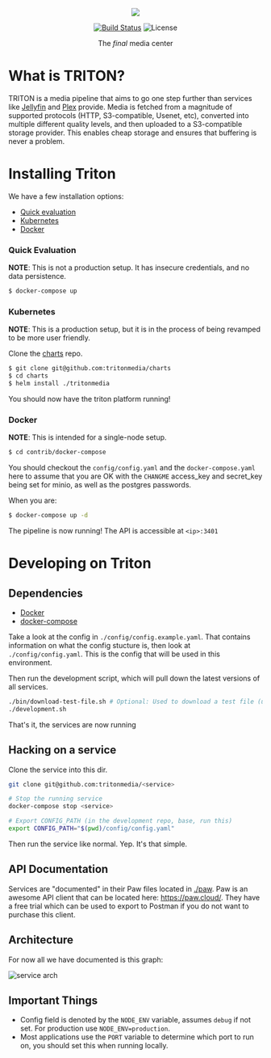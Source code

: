 <p align="center"><img src="https://github.com/tritonjs/ui/raw/master/html/css/img/tb.png" /></p>

<p align="center">
  <a href="http://nodemc.space:8080/job/NodeMC/"><img src="https://img.shields.io/badge/build-broken-red.svg" alt="Build Status" /></a>
  <img src="https://img.shields.io/badge/license-MIT-brightgreen.svg" alt="License" />
</p>

<p align="center">The <i>final</i> media center</p>

# What is TRITON?

TRITON is a media pipeline that aims to go one step further than services like [Jellyfin](https://jellyfin.media) and [Plex](https://plex.tv) provide. Media is fetched from a magnitude of supported protocols (HTTP, S3-compatible, Usenet, etc), converted into multiple different quality levels, and then uploaded to a S3-compatible storage provider. This enables cheap storage and ensures that buffering is never a problem.

# Installing Triton

We have a few installation options:

  * [Quick evaluation](#quick-evaluation)
  * [Kubernetes](#kubernetes) 
  * [Docker](#docker)

### Quick Evaluation

**NOTE**: This is not a production setup. It has insecure credentials, and no data persistence.

```bash
$ docker-compose up
```

### Kubernetes

**NOTE**: This is a production setup, but it is in the process of being revamped to be more user friendly.

Clone the [charts](https://github.com/tritonmedia/charts) repo.

```bash
$ git clone git@github.com:tritonmedia/charts
$ cd charts
$ helm install ./tritonmedia
```

You should now have the triton platform running!

### Docker

**NOTE**: This is intended for a single-node setup.

```bash
$ cd contrib/docker-compose
```

You should checkout the `config/config.yaml` and the `docker-compose.yaml` here to assume that you are OK
with the `CHANGME` access_key and secret_key being set for minio, as well as the postgres passwords.

When you are:

```bash
$ docker-compose up -d
```

The pipeline is now running! The API is accessible at `<ip>:3401`

# Developing on Triton

## Dependencies

  * [Docker](https://docs.docker.com/install/)
  * [docker-compose](https://docs.docker.com/compose/install/)

Take a look at the config in `./config/config.example.yaml`. That contains information on what the config stucture is,
then look at `./config/config.yaml`. This is the config that will be used in this environment.

Then run the development script, which will pull down the latest versions of all services.

```bash
./bin/download-test-file.sh # Optional: Used to download a test file (used by ./bin/emulate-webhook.sh)
./development.sh
```

That's it, the services are now running

## Hacking on a service

Clone the service into this dir.

```bash
git clone git@github.com:tritonmedia/<service>

# Stop the running service
docker-compose stop <service>

# Export CONFIG_PATH (in the development repo, base, run this)
export CONFIG_PATH="$(pwd)/config/config.yaml"
```

Then run the service like normal. Yep. It's that simple.

## API Documentation

Services are "documented" in their Paw files located in [./paw](paw). Paw is an awesome API client that can
be located here: https://paw.cloud/. They have a free trial which can be used to export to Postman if you do not
want to purchase this client.

## Architecture

For now all we have documented is this graph: 

![service arch](https://raw.githubusercontent.com/tritonmedia/triton/master/Triton%20Media%20(High%20Level).png)

## Important Things

 * Config field is denoted by the `NODE_ENV` variable, assumes `debug` if not set.
For production use `NODE_ENV=production`.
 * Most applications use the `PORT` variable to determine which port to run on, you should set this when running locally.
